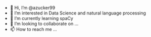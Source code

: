 - 👋 Hi, I’m @azucker99
- 👀 I’m interested in Data Science and natural language processing
- 🌱 I’m currently learning spaCy
- 💞️ I’m looking to collaborate on ...
- 📫 How to reach me ...

<!---
azucker99/azucker99 is a ✨ special ✨ repository because its `README.md` (this file) appears on your GitHub profile.
You can click the Preview link to take a look at your changes.
--->

